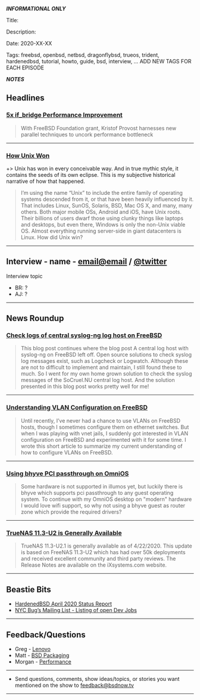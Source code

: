 
***INFORMATIONAL ONLY***

Title:

Description:

Date: 2020-XX-XX

Tags: freebsd, openbsd, netbsd, dragonflybsd, trueos, trident, hardenedbsd, tutorial, howto, guide, bsd, interview, … ADD NEW TAGS FOR EACH EPISODE

***NOTES***
## Headlines
### [5x if_bridge Performance Improvement](https://www.freebsdfoundation.org/blog/500-if_bridge-performance-improvement/)


> With FreeBSD Foundation grant, Kristof Provost harnesses new parallel techniques to uncork performance bottleneck 
***

### [How Unix Won](https://blog.vivekhaldar.com/post/617189040564928512/how-unix-won)
+> Unix has won in every conceivable way. And in true mythic style, it contains the seeds of its own eclipse. This is my subjective historical narrative of how that happened.
> I’m using the name “Unix” to include the entire family of operating systems descended from it, or that have been heavily influenced by it. That includes Linux, SunOS, Solaris, BSD, Mac OS X, and many, many others.
> Both major mobile OSs, Android and iOS, have Unix roots. Their billions of users dwarf those using clunky things like laptops and desktops, but even there, Windows is only the non-Unix viable OS. Almost everything running server-side in giant datacenters is Linux.
> How did Unix win?
***



## Interview - name - [email@email](mailto:email@email) / [@twitter](https://twitter.com/user)
Interview topic
+ BR: ?
+ AJ: ?

***
## News Roundup


### [Check logs of central syslog-ng log host on FreeBSD](https://blog.socruel.nu/freebsd/check-logs-of-syslog-ng-log-host-on-freebsd.html)
> This blog post continues where the blog post A central log host with syslog-ng on FreeBSD left off. Open source solutions to check syslog log messages exist, such as Logcheck or Logwatch. Although these are not to difficult to implement and maintain, I still found these to much. So I went for my own home grown solution to check the syslog messages of the SoCruel.NU central log host. And the solution presented in this blog post works pretty well for me!
***

### [Understanding VLAN Configuration on FreeBSD](https://genneko.github.io/playing-with-bsd/networking/freebsd-vlan/)
> Until recently, I’ve never had a chance to use VLANs on FreeBSD hosts, though I sometimes configure them on ethernet switches.
> But when I was playing with vnet jails, I suddenly got interested in VLAN configuration on FreeBSD and experimented with it for some time.
> I wrote this short article to summarize my current understanding of how to configure VLANs on FreeBSD.
***

### [Using bhyve PCI passthrough on OmniOS](https://www.cyber-tec.org/2019/05/29/using-bhyve-pci-passthrough-on-omnios/)
> Some hardware is not supported in illumos yet, but luckily there is bhyve which supports pci passthrough to any guest operating system. To continue with my OmniOS desktop on "modern" hardware I would love wifi support, so why not using a bhyve guest as router zone which provide the required drivers?
***

### [TrueNAS 11.3-U2 is Generally Available](https://www.ixsystems.com/blog/truenas-11-3-u2-is-available/)
> TrueNAS 11.3-U2.1 is generally available as of 4/22/2020. This update is based on FreeNAS 11.3-U2 which has had over 50k deployments and received excellent community and third party reviews. The Release Notes are available on the iXsystems.com website.
***

## Beastie Bits
+ [HardenedBSD April 2020 Status Report](https://hardenedbsd.org/article/shawn-webb/2020-04-24/hardenedbsd-april-2020-status-report)
+ [NYC Bug’s Mailing List - Listing of open Dev Jobs](http://lists.nycbug.org/pipermail/jobs/2020-April/000553.html)
***

## Feedback/Questions

+ Greg - [Lenovo](https://github.com/BSDNow/bsdnow.tv/blob/master/episodes/350/feedback/Greg%20-%20Lenovos.md)
+ Matt - [BSD Packaging](https://github.com/BSDNow/bsdnow.tv/blob/master/episodes/350/feedback/Matt%20-%20BSD%20Packaging.md)
+ Morgan - [Performance](https://github.com/BSDNow/bsdnow.tv/blob/master/episodes/350/feedback/Morgan%20-%20Performance.md)

***

- Send questions, comments, show ideas/topics, or stories you want mentioned on the show to [feedback@bsdnow.tv](mailto:feedback@bsdnow.tv)

***



